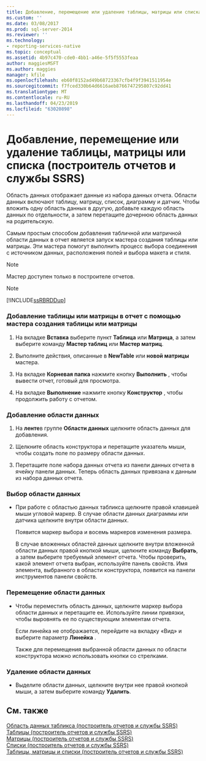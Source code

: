 ```yaml
---
title: Добавление, перемещение или удаление таблицы, матрицы или списка (построитель отчетов и службы SSRS) | Документы Майкрософт
ms.custom: ''
ms.date: 03/08/2017
ms.prod: sql-server-2014
ms.reviewer: ''
ms.technology:
- reporting-services-native
ms.topic: conceptual
ms.assetid: 4b97c470-cde0-4bb1-a46e-5f5f5553feaa
author: maggiesMSFT
ms.author: maggies
manager: kfile
ms.openlocfilehash: eb60f8152ad49b68723367cfb4f9f3941511954e
ms.sourcegitcommit: f7fced330b64d6616aeb8766747295807c92dd41
ms.translationtype: MT
ms.contentlocale: ru-RU
ms.lasthandoff: 04/23/2019
ms.locfileid: "63020898"
---
```

# <a name="add-move-or-delete-a-table-matrix-or-list-report-builder-and-ssrs"></a>Добавление, перемещение или удаление таблицы, матрицы или списка (построитель отчетов и службы SSRS)
  Область данных отображает данные из набора данных отчета. Области данных включают таблицу, матрицу, список, диаграмму и датчик. Чтобы вложить одну область данных в другую, добавьте каждую область данных по отдельности, а затем перетащите дочернюю область данных на родительскую.  
  
 Самым простым способом добавления табличной или матричной области данных в отчет является запуск мастера создания таблицы или матрицы. Эти мастера помогут выполнить процесс выбора соединения с источником данных, расположения полей и выбора макета и стиля.  
  
> [!NOTE]  
>  Мастер доступен только в построителе отчетов.  
  
> [!NOTE]  
>  [!INCLUDE[ssRBRDDup](../../includes/ssrbrddup-md.md)]  
  
### <a name="to-add-a-table-or-matrix-to-a-report-by-using-the-new-table-or-new-matrix-wizard"></a>Добавление таблицы или матрицы в отчет с помощью мастера создания таблицы или матрицы  
  
1.  На вкладке **Вставка** выберите пункт **Таблица** или **Матрица**, а затем выберите команду **Мастер таблиц** или **Мастер матриц**.  
  
2.  Выполните действия, описанные в **NewTable** или **новой матрицы** мастера.  
  
3.  На вкладке **Корневая папка** нажмите кнопку **Выполнить** , чтобы вывести отчет, готовый для просмотра.  
  
4.  На вкладке **Выполнение** нажмите кнопку **Конструктор** , чтобы продолжить работу с отчетом.  
  
### <a name="to-add-a-data-region"></a>Добавление области данных  
  
1.  На **ленте**в группе **Области данных** щелкните область данных для добавления.  
  
2.  Щелкните область конструктора и перетащите указатель мыши, чтобы создать поле по размеру области данных.  
  
3.  Перетащите поле набора данных отчета из панели данных отчета в ячейку панели данных. Теперь область данных привязана к данным из набора данных отчета.  
  
### <a name="to-select-a-data-region"></a>Выбор области данных  
  
-   При работе с областью данных табликса щелкните правой клавишей мыши угловой маркер. В случае области данных диаграммы или датчика щелкните внутри области данных.  
  
     Появится маркер выбора и восемь маркеров изменения размера.  
  
     В случае вложенных областей данных щелкните внутри вложенной области данных правой кнопкой мыши, щелкните команду **Выбрать**, а затем выберите требуемый элемент отчета. Чтобы проверить, какой элемент отчета выбран, используйте панель свойств. Имя элемента, выбранного в области конструктора, появится на панели инструментов панели свойств.  
  
### <a name="to-move-a-data-region"></a>Перемещение области данных  
  
-   Чтобы переместить область данных, щелкните маркер выбора области данных и перетащите ее. Используйте линии привязки, чтобы выровнять ее по существующим элементам отчета.  
  
     Если линейка не отображается, перейдите на вкладку «Вид» и выберите параметр **Линейка** .  
  
     Также для перемещения выбранной области данных по области конструктора можно использовать кнопки со стрелками.  
  
### <a name="to-delete-a-data-region"></a>Удаление области данных  
  
-   Выделите области данных, щелкните внутри нее правой кнопкой мыши, а затем выберите команду **Удалить**.  
  
## <a name="see-also"></a>См. также  
 [Область данных табликса (построитель отчетов и службы SSRS)](../tablix-data-region-report-builder-and-ssrs.md)   
 [Таблицы &#40;построитель отчетов и службы SSRS&#41;](tables-report-builder-and-ssrs.md)   
 [Матрицы &#40;построитель отчетов и службы SSRS&#41;](create-a-matrix-report-builder-and-ssrs.md)   
 [Списки &#40;построитель отчетов и службы SSRS&#41;](create-invoices-and-forms-with-lists-report-builder-and-ssrs.md)   
 [Таблицы, матрицы и списки (построитель отчетов и службы SSRS)](tables-matrices-and-lists-report-builder-and-ssrs.md)  
  
  
